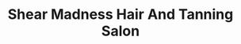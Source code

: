 ---
title: "Shear Madness Hair And Tanning Salon"
url: /pikeville/shear-madness-hair-and-tanning-salon/
shop: Friseur
---